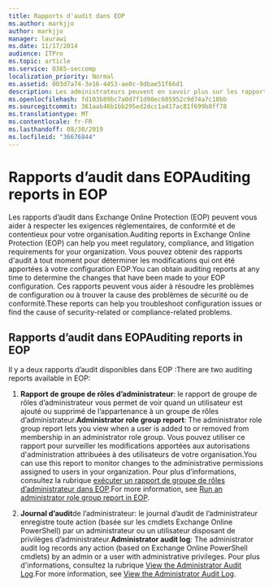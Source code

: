 ```yaml
---
title: Rapports d'audit dans EOP
ms.author: markjjo
author: markjjo
manager: laurawi
ms.date: 11/17/2014
audience: ITPro
ms.topic: article
ms.service: O365-seccomp
localization_priority: Normal
ms.assetid: 003d7a74-3e16-4453-ae0c-9dbae51f66d1
description: Les administrateurs peuvent en savoir plus sur les rapports d’audit de l’administrateur disponibles dans Exchange Online Protection (EOP)
ms.openlocfilehash: fd103b89bc7a0d7f1d90ec605952c9d74a7c18bb
ms.sourcegitcommit: 361aab46b1bb295ed2dcc1a417ac81f699b8ff78
ms.translationtype: MT
ms.contentlocale: fr-FR
ms.lasthandoff: 08/30/2019
ms.locfileid: "36676844"
---
```

# <a name="auditing-reports-in-eop"></a><span data-ttu-id="bd715-103">Rapports d’audit dans EOP</span><span class="sxs-lookup"><span data-stu-id="bd715-103">Auditing reports in EOP</span></span>

<span data-ttu-id="bd715-104">Les rapports d’audit dans Exchange Online Protection (EOP) peuvent vous aider à respecter les exigences réglementaires, de conformité et de contentieux pour votre organisation.</span><span class="sxs-lookup"><span data-stu-id="bd715-104">Auditing reports in Exchange Online Protection (EOP) can help you meet regulatory, compliance, and litigation requirements for your organization.</span></span> <span data-ttu-id="bd715-105">Vous pouvez obtenir des rapports d'audit à tout moment pour déterminer les modifications qui ont été apportées à votre configuration EOP.</span><span class="sxs-lookup"><span data-stu-id="bd715-105">You can obtain auditing reports at any time to determine the changes that have been made to your EOP configuration.</span></span> <span data-ttu-id="bd715-106">Ces rapports peuvent vous aider à résoudre les problèmes de configuration ou à trouver la cause des problèmes de sécurité ou de conformité.</span><span class="sxs-lookup"><span data-stu-id="bd715-106">These reports can help you troubleshoot configuration issues or find the cause of security-related or compliance-related problems.</span></span>
  
## <a name="auditing-reports-in-eop"></a><span data-ttu-id="bd715-107">Rapports d’audit dans EOP</span><span class="sxs-lookup"><span data-stu-id="bd715-107">Auditing reports in EOP</span></span>

<span data-ttu-id="bd715-108">Il y a deux rapports d’audit disponibles dans EOP :</span><span class="sxs-lookup"><span data-stu-id="bd715-108">There are two auditing reports available in EOP:</span></span>
  
1. <span data-ttu-id="bd715-109">**Rapport de groupe de rôles d’administrateur**: le rapport de groupe de rôles d’administrateur vous permet de voir quand un utilisateur est ajouté ou supprimé de l’appartenance à un groupe de rôles d’administrateur.</span><span class="sxs-lookup"><span data-stu-id="bd715-109">**Administrator role group report**: The administrator role group report lets you view when a user is added to or removed from membership in an administrator role group.</span></span> <span data-ttu-id="bd715-110">Vous pouvez utiliser ce rapport pour surveiller les modifications apportées aux autorisations d'administration attribuées à des utilisateurs de votre organisation.</span><span class="sxs-lookup"><span data-stu-id="bd715-110">You can use this report to monitor changes to the administrative permissions assigned to users in your organization.</span></span> <span data-ttu-id="bd715-111">Pour plus d’informations, consultez la rubrique [exécuter un rapport de groupe de rôles d’administrateur dans EOP](run-an-administrator-role-group-report-in-eop-eop.md).</span><span class="sxs-lookup"><span data-stu-id="bd715-111">For more information, see [Run an administrator role group report in EOP](run-an-administrator-role-group-report-in-eop-eop.md).</span></span>

2. <span data-ttu-id="bd715-112">**Journal d’audit**de l’administrateur: le journal d’audit de l’administrateur enregistre toute action (basée sur les cmdlets Exchange Online PowerShell) par un administrateur ou un utilisateur disposant de privilèges d’administrateur.</span><span class="sxs-lookup"><span data-stu-id="bd715-112">**Administrator audit log**: The administrator audit log records any action (based on Exchange Online PowerShell cmdlets) by an admin or a user with administrative privileges.</span></span> <span data-ttu-id="bd715-113">Pour plus d'informations, consultez la rubrique [View the Administrator Audit Log](https://docs.microsoft.com/exchange/security-and-compliance/exchange-auditing-reports/view-administrator-audit-log).</span><span class="sxs-lookup"><span data-stu-id="bd715-113">For more information, see [View the Administrator Audit Log](https://docs.microsoft.com/exchange/security-and-compliance/exchange-auditing-reports/view-administrator-audit-log).</span></span>
